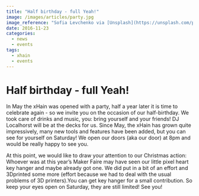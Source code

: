 ```yaml
---
title: "Half birthday - full Yeah!"
image: /images/articles/party.jpg
image_reference: "Sofia Levchenko via [Unsplash](https://unsplash.com/photos/l6yLVM-FJxc) ([CC0](https://creativecommons.org/publicdomain/zero/1.0/deed.de))"
date: 2016-11-23
categories:
  - news
  - events
tags:
  - xhain
  - events
---
```


# Half birthday - full Yeah!

In May the xHain was opened with a party, half a year later it is time to celebrate again - so we invite you on the occasion of our half-birthday. We took care of drinks and music, you: bring yourself and your friends! DJ Localhorst will be at the decks for us. Since May, the xHain has grown quite impressively, many new tools and features have been added, but you can see for yourself on Saturday! We open our doors (aka our door) at 8pm and would be really happy to see you.

At this point, we would like to draw your attention to our Christmas action: Whoever was at this year’s Maker Faire may have seen our little pixel heart key hanger and maybe already got one. We did put in a bit of an effort and 3Dprinted some more (effort because we had to deal with the usual problems of 3D printers).You can get key hanger for a small contribution. So keep your eyes open on Saturday, they are still limited! See you!
